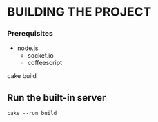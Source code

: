 BUILDING THE PROJECT
====================

### Prerequisites

 * node.js
   * socket.io
   * coffeescript

cake build

Run the built-in server
--------------------

    cake --run build
